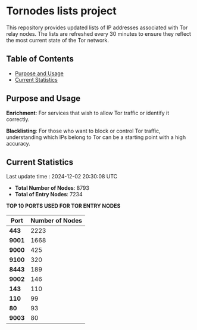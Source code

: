 # Tornodes lists project

This repository provides updated lists of IP addresses associated with Tor relay nodes. The lists are refreshed every 30 minutes to ensure they reflect the most current state of the Tor network.

## Table of Contents

- [Purpose and Usage](#purpose-and-usage)
- [Current Statistics](#current-statistics)


## Purpose and Usage

**Enrichment**: For services that wish to allow Tor traffic or identify it correctly.

**Blacklisting**: For those who want to block or control Tor traffic, understanding which IPs belong to Tor can be a starting point with a high accuracy.

## Current Statistics

Last update time : 2024-12-02 20:30:08 UTC

- **Total Number of Nodes**: 8793
- **Total of Entry Nodes**: 7234

**TOP 10 PORTS USED FOR TOR ENTRY NODES**

| **Port** | **Number of Nodes** |
|------|-----------------|
| **443**   | 2223  |
| **9001**   | 1668  |
| **9000**   | 425  |
| **9100**   | 320  |
| **8443**   | 189  |
| **9002**   | 146  |
| **143**   | 110  |
| **110**   | 99  |
| **80**   | 93  |
| **9003**   | 80  |

